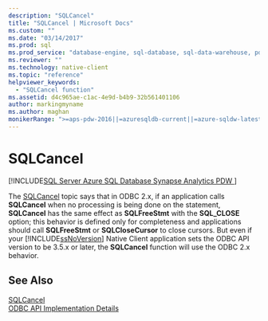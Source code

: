```yaml
---
description: "SQLCancel"
title: "SQLCancel | Microsoft Docs"
ms.custom: ""
ms.date: "03/14/2017"
ms.prod: sql
ms.prod_service: "database-engine, sql-database, sql-data-warehouse, pdw"
ms.reviewer: ""
ms.technology: native-client
ms.topic: "reference"
helpviewer_keywords: 
  - "SQLCancel function"
ms.assetid: d4c965ae-c1ac-4e9d-b4b9-32b561401106
author: markingmyname
ms.author: maghan
monikerRange: ">=aps-pdw-2016||=azuresqldb-current||=azure-sqldw-latest||>=sql-server-2016||=sqlallproducts-allversions||>=sql-server-linux-2017||=azuresqldb-mi-current"
---
```

# SQLCancel
[!INCLUDE[SQL Server Azure SQL Database Synapse Analytics PDW ](../../includes/applies-to-version/sql-asdb-asdbmi-asa-pdw.md)]

  The [SQLCancel](https://go.microsoft.com/fwlink/?LinkId=203516) topic says that in ODBC 2.x, if an application calls **SQLCancel** when no processing is being done on the statement, **SQLCancel** has the same effect as **SQLFreeStmt** with the **SQL_CLOSE** option; this behavior is defined only for completeness and applications should call **SQLFreeStmt** or **SQLCloseCursor** to close cursors. But even if your [!INCLUDE[ssNoVersion](../../includes/ssnoversion-md.md)] Native Client application sets the ODBC API version to be 3.5.x or later, the **SQLCancel** function will use the ODBC 2.x behavior.  
  
## See Also  
 [SQLCancel](https://go.microsoft.com/fwlink/?LinkId=203516)   
 [ODBC API Implementation Details](../../relational-databases/native-client-odbc-api/odbc-api-implementation-details.md)  
  
  
